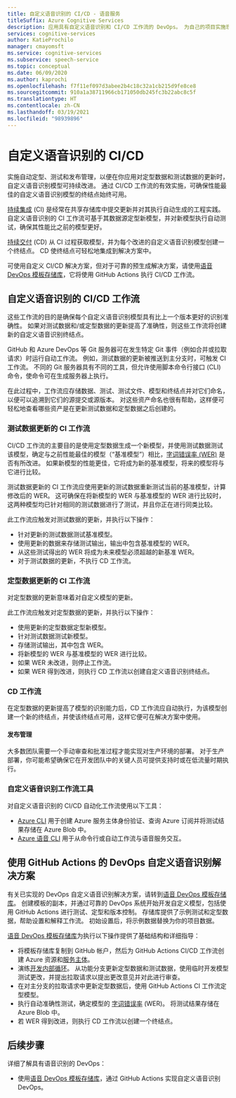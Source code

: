```yaml
---
title: 自定义语音识别的 CI/CD - 语音服务
titleSuffix: Azure Cognitive Services
description: 应用具有自定义语音识别和 CI/CD 工作流的 DevOps。 为自己的项目实施现有的 DevOps 解决方案。
services: cognitive-services
author: KatieProchilo
manager: cmayomsft
ms.service: cognitive-services
ms.subservice: speech-service
ms.topic: conceptual
ms.date: 06/09/2020
ms.author: kaprochi
ms.openlocfilehash: f7f11ef097d3abee2b4c18c32a1cb215d9fe8ce8
ms.sourcegitcommit: 910a1a38711966cb171050db245fc3b22abc8c5f
ms.translationtype: HT
ms.contentlocale: zh-CN
ms.lasthandoff: 03/19/2021
ms.locfileid: "98939896"
---
```

# <a name="cicd-for-custom-speech"></a>自定义语音识别的 CI/CD

实施自动定型、测试和发布管理，以便在你应用对定型数据和测试数据的更新时，自定义语音识别模型可持续改进。 通过 CI/CD 工作流的有效实施，可确保性能最佳的自定义语音识别模型的终结点始终可用。

[持续集成](/azure/devops/learn/what-is-continuous-integration) (CI) 是经常在共享存储库中提交更新并对其执行自动生成的工程实践。 自定义语音识别的 CI 工作流可基于其数据源定型新模型，并对新模型执行自动测试，确保其性能比之前的模型更好。

[持续交付](/azure/devops/learn/what-is-continuous-delivery) (CD) 从 CI 过程获取模型，并为每个改进的自定义语音识别模型创建一个终结点。 CD 使终结点可轻松地集成到解决方案中。

可使用自定义 CI/CD 解决方案，但对于可靠的预生成解决方案，请使用[语音 DevOps 模板存储库](https://github.com/Azure-Samples/Speech-Service-DevOps-Template)，它将使用 GitHub Actions 执行 CI/CD 工作流。

## <a name="cicd-workflows-for-custom-speech"></a>自定义语音识别的 CI/CD 工作流

这些工作流的目的是确保每个自定义语音识别模型具有比上一个版本更好的识别准确性。 如果对测试数据和/或定型数据的更新提高了准确性，则这些工作流将创建新的自定义语音识别终结点。

GitHub 和 Azure DevOps 等 Git 服务器可在发生特定 Git 事件（例如合并或拉取请求）时运行自动工作流。 例如，测试数据的更新被推送到主分支时，可触发 CI 工作流。 不同的 Git 服务器具有不同的工具，但允许使用脚本命令行接口 (CLI) 命令，使命令可在生成服务器上执行。

在此过程中，工作流应存储数据、测试、测试文件、模型和终结点并对它们命名，以便可以追溯到它们的源提交或源版本。 对这些资产命名也很有帮助，这样便可轻松地查看哪些资产是在更新测试数据和定型数据之后创建的。

### <a name="ci-workflow-for-testing-data-updates"></a>测试数据更新的 CI 工作流

CI/CD 工作流的主要目的是使用定型数据生成一个新模型，并使用测试数据测试该模型，确定与之前性能最佳的模型（“基准模型”）相比，[字词错误率 (WER)](how-to-custom-speech-evaluate-data.md#evaluate-custom-speech-accuracy) 是否有所改进。 如果新模型的性能更佳，它将成为新的基准模型，将来的模型将与它进行比较。

测试数据更新的 CI 工作流应使用更新的测试数据重新测试当前的基准模型，计算修改后的 WER。 这可确保在将新模型的 WER 与基准模型的 WER 进行比较时，这两种模型均已针对相同的测试数据进行了测试，并且你正在进行同类比较。

此工作流应触发对测试数据的更新，并执行以下操作：

- 针对更新的测试数据测试基准模型。
- 使用更新的数据来存储测试输出，输出中包含基准模型的 WER。
- 从这些测试得出的 WER 将成为未来模型必须超越的新基准 WER。
- 对于测试数据的更新，不执行 CD 工作流。

### <a name="ci-workflow-for-training-data-updates"></a>定型数据更新的 CI 工作流

对定型数据的更新意味着对自定义模型的更新。

此工作流应触发对定型数据的更新，并执行以下操作：

- 使用更新的定型数据定型新模型。
- 针对测试数据测试新模型。
- 存储测试输出，其中包含 WER。
- 将新模型的 WER 与基准模型的 WER 进行比较。
- 如果 WER 未改进，则停止工作流。
- 如果 WER 得到改进，则执行 CD 工作流以创建自定义语音识别终结点。

### <a name="cd-workflow"></a>CD 工作流

在定型数据的更新提高了模型的识别能力后，CD 工作流应自动执行，为该模型创建一个新的终结点，并使该终结点可用，这样它便可在解决方案中使用。

#### <a name="release-management"></a>发布管理

大多数团队需要一个手动审查和批准过程才能实现对生产环境的部署。 对于生产部署，你可能希望确保它在开发团队中的关键人员可提供支持时或在低流量时期执行。

### <a name="tools-for-custom-speech-workflows"></a>自定义语音识别工作流工具

对自定义语音识别的 CI/CD 自动化工作流使用以下工具：

- [Azure CLI](/cli/azure/) 用于创建 Azure 服务主体身份验证、查询 Azure 订阅并将测试结果存储在 Azure Blob 中。
- [Azure 语音 CLI](spx-overview.md) 用于从命令行或自动工作流与语音服务交互。

## <a name="devops-solution-for-custom-speech-using-github-actions"></a>使用 GitHub Actions 的 DevOps 自定义语音识别解决方案

有关已实现的 DevOps 自定义语音识别解决方案，请转到[语音 DevOps 模板存储库](https://github.com/Azure-Samples/Speech-Service-DevOps-Template)。 创建模板的副本，并通过可靠的 DevOps 系统开始开发自定义模型，包括使用 GitHub Actions 进行测试、定型和版本控制。 存储库提供了示例测试和定型数据，帮助设置和解释工作流。 初始设置后，将示例数据替换为你的项目数据。

[语音 DevOps 模板存储库](https://github.com/Azure-Samples/Speech-Service-DevOps-Template)为执行以下操作提供了基础结构和详细指导：

- 将模板存储库复制到 GitHub 帐户，然后为 GitHub Actions CI/CD 工作流创建 Azure 资源和[服务主体](../../active-directory/develop/app-objects-and-service-principals.md#service-principal-object)。
- 演练[开发内部循环](/dotnet/architecture/containerized-lifecycle/design-develop-containerized-apps/docker-apps-inner-loop-workflow)。 从功能分支更新定型数据和测试数据，使用临时开发模型测试更改，并提出拉取请求以提出更改意见并对此进行审查。
- 在对主分支的拉取请求中更新定型数据后，使用 GitHub Actions CI 工作流定型模型。
- 执行自动准确性测试，确定模型的 [字词错误率](how-to-custom-speech-evaluate-data.md#evaluate-custom-speech-accuracy) (WER)。 将测试结果存储在 Azure Blob 中。
- 若 WER 得到改进，则执行 CD 工作流以创建一个终结点。

## <a name="next-steps"></a>后续步骤

详细了解具有语音识别的 DevOps：

- 使用[语音 DevOps 模板存储库](https://github.com/Azure-Samples/Speech-Service-DevOps-Template)，通过 GitHub Actions 实现自定义语音识别 DevOps。
